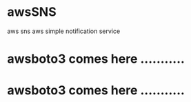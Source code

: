# awsSNS
aws sns
aws simple notification service
# awsboto3 comes here ...........
# awsboto3 comes here ...........

